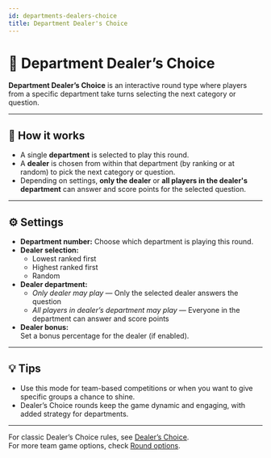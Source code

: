 ```yaml
---
id: departments-dealers-choice
title: Department Dealer's Choice
---
```


# 🏢 Department Dealer’s Choice

**Department Dealer’s Choice** is an interactive round type where players from a specific department take turns selecting the next category or question.

---

## 📝 How it works

- A single **department** is selected to play this round.
- A **dealer** is chosen from within that department (by ranking or at random) to pick the next category or question.
- Depending on settings, **only the dealer** or **all players in the dealer's department** can answer and score points for the selected question.

---

## ⚙️ Settings

- **Department number:** Choose which department is playing this round.
- **Dealer selection:**
  - Lowest ranked first
  - Highest ranked first
  - Random
- **Dealer department:**
  - _Only dealer may play_ — Only the selected dealer answers the question
  - _All players in dealer’s department may play_ — Everyone in the department can answer and score points
- **Dealer bonus:**\
  Set a bonus percentage for the dealer (if enabled).

---

## 💡 Tips

- Use this mode for team-based competitions or when you want to give specific groups a chance to shine.
- Dealer’s Choice rounds keep the game dynamic and engaging, with added strategy for departments.

---

For classic Dealer’s Choice rules, see [Dealer’s Choice](024-dealers-choice.md).\
For more team game options, check [Round options](../editor/008-round-options.md).
